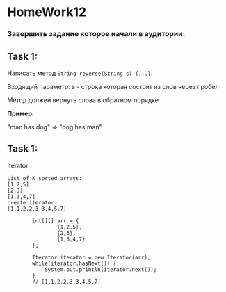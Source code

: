 # HomeWork12

### Завершить задание которое начали в аудитории:

## **Task 1:** 
Написать метод `String reverse(String s) {...}`.  

Входящий параметр: s - строка которая состоит из слов через пробел  

Метод должен вернуть слова в обратном порядке  

**Пример:**  

"man has dog" => "dog has man"  


## **Task 1:**   
Iterator  

```
List of K sorted arrays:
[1,2,5]
[2,3]
[1,3,4,7]
create iterator:
[1,1,2,2,3,3,4,5,7]
```


```
        int[][] arr = {
                {1,2,5},
                {2,3},
                {1,3,4,7}
        };

        Iterator iterator = new Iterator(arr);
        while(iterator.hasNext()) {
            System.out.println(iterator.next());
        }
        // [1,1,2,2,3,3,4,5,7]
```
